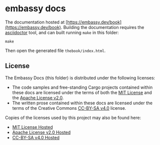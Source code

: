 # embassy docs

The documentation hosted at [https://embassy.dev/book](https://embassy.dev/book). Building the documentation requires the [asciidoctor](https://asciidoctor.org/) tool, and can built running `make` in this folder:

```
make
```

Then open the generated file `thebook/index.html`.

## License

The Embassy Docs (this folder) is distributed under the following licenses:

* The code samples and free-standing Cargo projects contained within these docs are licensed under the terms of both the [MIT License] and the [Apache License v2.0].
* The written prose contained within these docs are licensed under the terms of the Creative Commons [CC-BY-SA v4.0] license.

Copies of the licenses used by this project may also be found here:

* [MIT License Hosted]
* [Apache License v2.0 Hosted]
* [CC-BY-SA v4.0 Hosted]

[MIT License]: ./../LICENSE-MIT
[Apache License v2.0]: ./../LICENSE-APACHE
[CC-BY-SA v4.0]: ./../LICENSE-CC-BY-SA
[MIT License Hosted]: https://opensource.org/licenses/MIT
[Apache License v2.0 Hosted]: http://www.apache.org/licenses/LICENSE-2.0
[CC-BY-SA v4.0 Hosted]: https://creativecommons.org/licenses/by-sa/4.0/legalcode
